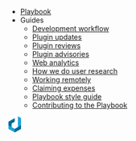 <!-- _navbar.md -->

- [Playbook](/)
- Guides
  - [Development workflow](guides/development-workflow.md)
  - [Plugin updates](guides/plugin-updates.md)
  - [Plugin reviews](guides/plugin-reviews.md)
  - [Plugin advisories](guides/plugin-advisories.md)
  - [Web analytics](guides/web-analytics.md)
  - [How we do user research](guides/how-we-do-user-research.md)
  - [Working remotely](guides/working-remotely.md)
  - [Claiming expenses](guides/claiming-expenses.md)
  - [Playbook style guide](guides/style-guide.md)
  - [Contributing to the Playbook](contributing.md)

<div class="logo">
  <img src="build/assets/img/dxw-marker.svg" height="32px">
</div>
